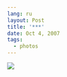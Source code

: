 ```yaml
---
lang: ru
layout: Post
title: '***'
date: Oct 4, 2007
tags:
  - photos
---
```


![](/images/blog/Sapegin-Artem-20D-2007-05-27-360-6090.jpg)
